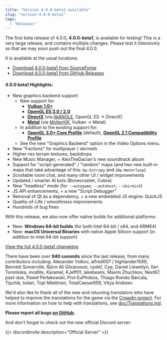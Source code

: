 ```yaml
---
title: "Version 4.0.0-beta1 available"
slug: "version-4-0-0-beta1"
tags:
  - "Releases"
---
```


The first beta release of 4.0.0, **4.0.0-beta1**, is available for testing! This is a very large release, and contains multiple changes. Please test it intensively so that we may soon push out the final 4.0.0.

It is available at the usual locations:
- [Download 4.0.0-beta1 from SourceForge](https://sourceforge.net/projects/warzone2100/files/releases/4.0.0-beta1/)
- [Download 4.0.0-beta1 from GitHub Releases](https://github.com/Warzone2100/warzone2100/releases/tag/4.0.0-beta1)

#### 4.0.0 beta1 Highlights:

- New graphics backend support:
    - New support for:
        - **[Vulkan 1.0+](https://en.wikipedia.org/wiki/Vulkan_%28API%29)**
        - **[OpenGL ES 3.0 / 2.0](https://en.wikipedia.org/wiki/OpenGL_ES)**
        - **[DirectX](https://en.wikipedia.org/wiki/DirectX)** (via [libANGLE](https://en.wikipedia.org/wiki/ANGLE_%28software%29), OpenGL ES -> DirectX)
        - **[Metal](https://en.wikipedia.org/wiki/Metal_%28API%29)** (via [MoltenVK](https://github.com/KhronosGroup/MoltenVK), Vulkan -> Metal)
    - In addition to the existing support for:
        - **[OpenGL 3.0+ Core Profile](https://en.wikipedia.org/wiki/OpenGL#OpenGL_3.0)** (default), **[OpenGL 2.1 Compatibility Profile](https://en.wikipedia.org/wiki/OpenGL#Version_history)**
    - See the new "Graphics Backend" option in the Video Options menu.
- New "Factions" for multiplayer / skirmish
- Higher-res terrain textures, backdrops
- New Music Manager, + AlexTheDacian's new soundtrack album
- Support for "script-generated" / "random" maps (and two new built-in maps that take advantage of this: `6p-Entropy` and `10p-Waterloop`)
- Scrollable room chat, and many other UI / widget improvements
- Updated / smarter AI bots (Bonecrusher, Cobra)
- New "headless" mode (for `--autogame`, `--autohost`, `--skirmish`)
- JS API enhancements, + a new "Script Debugger"
- Removal of Qt as a dependency, + a new embedded JS engine: QuickJS
- Quality-of-Life / smoothness improvements
- Hundreds of bug fixes

With this release, we also now offer native builds for additional platforms:
- New: **Windows 64-bit builds** (for both Intel 64-bit / x64, and ARM64)
- New: **macOS Universal Binaries** with native Apple Silicon support (in addition to Intel 64-bit support)

[View the full 4.0.0-beta1 changelog](https://github.com/Warzone2100/warzone2100/raw/4.0.0-beta1/ChangeLog)

There have been over **940 commits** since the last release, from many contributors including: Alexander Volkov, alfred007 / highlander1599, Bennett Somerville, Björn Ali Göransson, cpdef, Cyp, Daniel Llewellyn, Ilari Tommiska, inodlite, Karamel, KJeff01, lakebeans, Maxim Zhuchkov, Next67, past-due, Paweł Perłakowski, Prot EuPhobos, Thiago Romão Barcala, Tipchik, toilari, Topi Miettinen, TotalCaesar659, Vitya Andreev

We'd also like to thank all of the new and returning translators who have helped to improve the translations for the game via the [Crowdin project](https://crowdin.com/project/warzone2100). For more information on how to help with translations, see [doc/Translations.md](https://github.com/Warzone2100/warzone2100/blob/master/doc/Translations.md#how-do-i-help-translate).

**Please report all bugs [on GitHub](https://github.com/Warzone2100/warzone2100/issues).**

And don't forget to check out the new official Discord server:

{{< discordinvite description="Official Server" >}}

